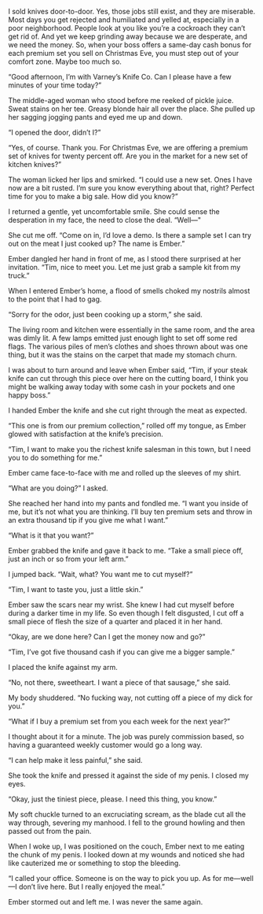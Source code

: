 I sold knives door-to-door. Yes, those jobs still exist, and they are miserable. Most days you get rejected and humiliated and yelled at, especially in a poor neighborhood. People look at you like you’re a cockroach they can’t get rid of. And yet we keep grinding away because we are desperate, and we need the money. So, when your boss offers a same-day cash bonus for each premium set you sell on Christmas Eve, you must step out of your comfort zone. Maybe too much so.

“Good afternoon, I’m with Varney’s Knife Co. Can I please have a few minutes of your time today?”

The middle-aged woman who stood before me reeked of pickle juice. Sweat stains on her tee. Greasy blonde hair all over the place. She pulled up her sagging jogging pants and eyed me up and down.

“I opened the door, didn’t I?”

“Yes, of course. Thank you. For Christmas Eve, we are offering a premium set of knives for twenty percent off. Are you in the market for a new set of kitchen knives?”

The woman licked her lips and smirked. “I could use a new set. Ones I have now are a bit rusted. I’m sure you know everything about that, right? Perfect time for you to make a big sale. How did you know?”

I returned a gentle, yet uncomfortable smile. She could sense the desperation in my face, the need to close the deal. “Well—"

She cut me off. “Come on in, I’d love a demo. Is there a sample set I can try out on the meat I just cooked up? The name is Ember.”

Ember dangled her hand in front of me, as I stood there surprised at her invitation. “Tim, nice to meet you. Let me just grab a sample kit from my truck.”

When I entered Ember’s home, a flood of smells choked my nostrils almost to the point that I had to gag.

“Sorry for the odor, just been cooking up a storm,” she said.

The living room and kitchen were essentially in the same room, and the area was dimly lit. A few lamps emitted just enough light to set off some red flags. The various piles of men’s clothes and shoes thrown about was one thing, but it was the stains on the carpet that made my stomach churn.

I was about to turn around and leave when Ember said, “Tim, if your steak knife can cut through this piece over here on the cutting board, I think you might be walking away today with some cash in your pockets and one happy boss.”

I handed Ember the knife and she cut right through the meat as expected.

“This one is from our premium collection,” rolled off my tongue, as Ember glowed with satisfaction at the knife’s precision.

“Tim, I want to make you the richest knife salesman in this town, but I need you to do something for me.”

Ember came face-to-face with me and rolled up the sleeves of my shirt.

“What are you doing?” I asked.

She reached her hand into my pants and fondled me. “I want you inside of me, but it’s not what you are thinking. I’ll buy ten premium sets and throw in an extra thousand tip if you give me what I want.”

“What is it that you want?”

Ember grabbed the knife and gave it back to me. “Take a small piece off, just an inch or so from your left arm.”

I jumped back. “Wait, what? You want me to cut myself?”

“Tim, I want to taste you, just a little skin.”

Ember saw the scars near my wrist. She knew I had cut myself before during a darker time in my life. So even though I felt disgusted, I cut off a small piece of flesh the size of a quarter and placed it in her hand.

“Okay, are we done here? Can I get the money now and go?”

“Tim, I’ve got five thousand cash if you can give me a bigger sample.”

I placed the knife against my arm. 

“No, not there, sweetheart. I want a piece of that sausage,” she said.

My body shuddered. “No fucking way, not cutting off a piece of my dick for you.”

“What if I buy a premium set from you each week for the next year?”

I thought about it for a minute. The job was purely commission based, so having a guaranteed weekly customer would go a long way.

“I can help make it less painful,” she said.

She took the knife and pressed it against the side of my penis. I closed my eyes.

“Okay, just the tiniest piece, please. I need this thing, you know.”

My soft chuckle turned to an excruciating scream, as the blade cut all the way through, severing my manhood. I fell to the ground howling and then passed out from the pain.

When I woke up, I was positioned on the couch, Ember next to me eating the chunk of my penis. I looked down at my wounds and noticed she had like cauterized me or something to stop the bleeding.

“I called your office. Someone is on the way to pick you up. As for me—well—I don’t live here. But I really enjoyed the meal.”

Ember stormed out and left me. I was never the same again.